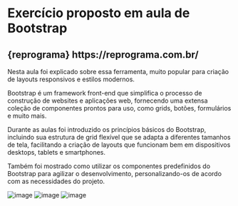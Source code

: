 
<h1>Exercício proposto em aula de Bootstrap</h1>
<h2>{reprograma} https://reprograma.com.br/</h2>
<p>Nesta aula foi explicado sobre essa ferramenta, muito popular para criação de layouts responsivos e estilos modernos.</p>
<p> Bootstrap é um framework front-end que simplifica o processo de construção de websites e aplicações web, 
fornecendo uma extensa coleção de componentes prontos para uso, como grids, botões, formulários e muito mais.</p>
<p>Durante as aulas foi introduzido os princípios básicos do Bootstrap, incluindo sua estrutura de grid flexível que se adapta a diferentes tamanhos de tela, 
facilitando a criação de layouts que funcionam bem em dispositivos desktops, tablets e smartphones. </p>
<p>Também foi mostrado como  utilizar os componentes predefinidos do Bootstrap para agilizar o desenvolvimento, personalizando-os de acordo com as necessidades do projeto.</p>


![image](https://github.com/leiasantos/EXERCICIO-SITE-BOOTSTRAP-ONG-MENINAS/assets/57420848/30a337ba-207f-4171-a481-9cc1b61e0f45)
![image](https://github.com/leiasantos/EXERCICIO-SITE-BOOTSTRAP-ONG-MENINAS/assets/57420848/9c1fb37a-a80b-41a7-998d-dcb0dd6a3110)
![image](https://github.com/leiasantos/EXERCICIO-SITE-BOOTSTRAP-ONG-MENINAS/assets/57420848/da9f06d1-1d32-4cf6-87be-e2c97669dc54)

